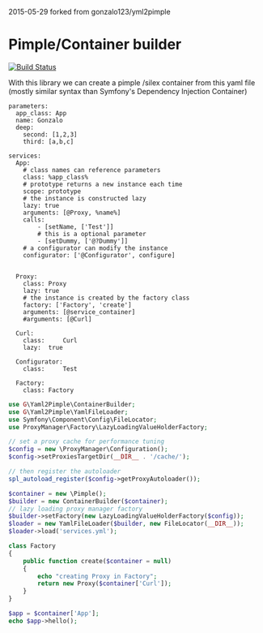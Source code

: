 2015-05-29 forked from gonzalo123/yml2pimple

Pimple/Container builder
======
[![Build Status](https://travis-ci.org/gonzalo123/yml2pimple.svg?branch=master)](https://travis-ci.org/gonzalo123/yml2pimple)

With this library we can create a pimple /silex container from this yaml file (mostly similar syntax than Symfony's Dependency Injection Container)

```
parameters:
  app_class: App
  name: Gonzalo
  deep:
    second: [1,2,3]
    third: [a,b,c]

services:
  App:
    # class names can reference parameters
    class: %app_class%
    # prototype returns a new instance each time
    scope: prototype
    # the instance is constructed lazy
    lazy: true
    arguments: [@Proxy, %name%]
    calls:
        - [setName, ['Test']]
        # this is a optional parameter
        - [setDummy, ['@?Dummy']]
    # a configurator can modify the instance
    configurator: ['@Configurator', configure]

    
  Proxy:
    class: Proxy
    lazy: true
    # the instance is created by the factory class
    factory: ['Factory', 'create']
    arguments: [@service_container]
    #arguments: [@Curl]
    
  Curl:
    class:     Curl
    lazy:  true

  Configurator:
    class:     Test

  Factory:
    class: Factory
```



```php
use G\Yaml2Pimple\ContainerBuilder;
use G\Yaml2Pimple\YamlFileLoader;
use Symfony\Component\Config\FileLocator;
use ProxyManager\Factory\LazyLoadingValueHolderFactory;

// set a proxy cache for performance tuning
$config = new \ProxyManager\Configuration();
$config->setProxiesTargetDir(__DIR__ . '/cache/');

// then register the autoloader
spl_autoload_register($config->getProxyAutoloader());

$container = new \Pimple();
$builder = new ContainerBuilder($container);
// lazy loading proxy manager factory
$builder->setFactory(new LazyLoadingValueHolderFactory($config));
$loader = new YamlFileLoader($builder, new FileLocator(__DIR__));
$loader->load('services.yml');

class Factory
{
	public function create($container = null)
	{
		echo "creating Proxy in Factory";
		return new Proxy($container['Curl']);
	}
}

$app = $container['App'];
echo $app->hello();
```
